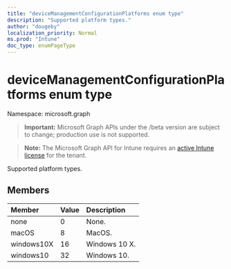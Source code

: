 ```yaml
---
title: "deviceManagementConfigurationPlatforms enum type"
description: "Supported platform types."
author: "dougeby"
localization_priority: Normal
ms.prod: "Intune"
doc_type: enumPageType
---
```


# deviceManagementConfigurationPlatforms enum type

Namespace: microsoft.graph

> **Important:** Microsoft Graph APIs under the /beta version are subject to change; production use is not supported.

> **Note:** The Microsoft Graph API for Intune requires an [active Intune license](https://go.microsoft.com/fwlink/?linkid=839381) for the tenant.

Supported platform types.

## Members
|Member|Value|Description|
|:---|:---|:---|
|none|0|None.|
|macOS|8|MacOS.|
|windows10X|16|Windows 10 X.|
|windows10|32|Windows 10.|



